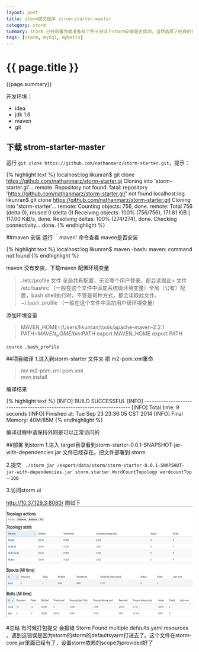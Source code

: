 ```yaml
---
layout: post
title: storm提交程序 strom-starter-master
category: storm
summary: storm 已经部署完成准备写个例子测试下storm安装是否成功。当然选择了经典的代码storm-starter-master
tags: [storm, mysql, mybatis]
---
```


{{ page.title }}
================

{{page.summary}}

开发环境：

- idea
- jdk 1.6  
- maven
- git 

## 下载 strom-starter-master

运行 `git clone https://github.com/nathanmarz/storm-starter.git`，提示：

{% highlight text %}
localhost:log likunran$ git clone https://github.com/nathanmarz/storm-starter.gi
Cloning into 'storm-starter.gi'...
remote: Repository not found.
fatal: repository 'https://github.com/nathanmarz/storm-starter.gi/' not found
localhost:log likunran$ git clone https://github.com/nathanmarz/storm-starter.git
Cloning into 'storm-starter'...
remote: Counting objects: 756, done.
remote: Total 756 (delta 0), reused 0 (delta 0)
Receiving objects: 100% (756/756), 171.81 KiB | 117.00 KiB/s, done.
Resolving deltas: 100% (274/274), done.
Checking connectivity... done.
{% endhighlight %}

##maven 安装
运行 ｀maven' 命令查看 maven是否安装

{% highlight text %}
localhost:log likunran$ maven
-bash: maven: command not found
{% endhighlight %}

maven 没有安装，下载maven 配置环境变量

>./etc/profile 文件   全局共有配置，无论哪个用户登录，都会读取此> 文件
>/etc/bashrc    （一般在这个文件中添加系统级环境变量）全局（公有）配置，bash shell执行时，不管是何种方式，都会读取此文件。
>~/.bash_profile  （一般在这个文件中添加用户级环境变量）

添加环境变量
>MAVEN_HOME=/Users/likunran/tools/apache-maven-2.2.1
  >PATH=$MAVEN_HOME/bin:$PATH
  >export MAVEN_HOME
  >export PATH
  
 `source .bash_profile` 



##项目编译
   1.进入到storm-starter 文件夹 把 m2-pom.xml重命
   >mv m2-pom.xml pom.xml</br>
   >mvn install

   编译结果

{% highlight text %}
[INFO] BUILD SUCCESSFUL
[INFO] ------------------------------------------------------------------------
[INFO] Total time: 9 seconds
[INFO] Finished at: Tue Sep 23 23:36:05 CST 2014
[INFO] Final Memory: 40M/85M
{% endhighlight %}

编译过程中请保持外网是可以正常访问的

##部署 到storm
1.进入 target目录看到storm-starter-0.0.1-SNAPSHOT-jar-with-dependencies.jar 文件已经存在。把文件部署到 storm

2.提交 ` ./storm jar /export/data/storm/storm-starter-0.0.1-SNAPSHOT-jar-with-dependencies.jar storm.starter.WordCountTopology wordcountTop －100`

3.访问storm ui
 

http://10.37.129.3:8080/
图如下
<img src="/css/images/st2.png" alt="Alt text" height="300">

#总结
有时候打包提交 会报错 Storm Found multiple defaults.yaml resources 。遇到这错误是因为storm的storm的defaultsyarm打进去了。这个文件在storm-core.jar里面已经有了，设置storm依赖的scope为provided好了
